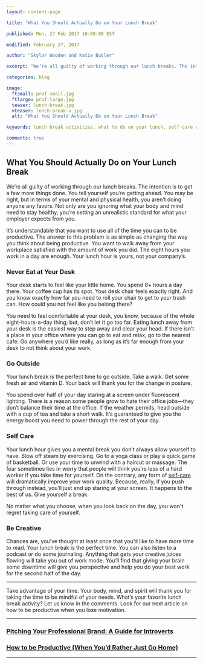 ```yaml
---
layout: content-page

title: "What You Should Actually Do on Your Lunch Break"

published: Mon, 27 Feb 2017 10:00:00 EST

modified: February 27, 2017

author: "Skylar Wooden and Katie Butler"

excerpt: "We’re all guilty of working through our lunch breaks. The intention is to get a few more things done. You tell yourself you’re getting ahead. You may be right, but in terms of your mental and physical health, you aren’t doing anyone any favors."

categories: blog

image:
  ftsmall: prof-small.jpg
  ftlarge: prof-large.jpg
  teaser: lunch-break.jpg
  vteaser: lunch-break-v.jpg
  alt: "What You Should Actually Do on Your Lunch Break"

keywords: lunch break activities, what to do on your lunch, self-care on lunch break

comments: true
---
```


## What You Should Actually Do on Your Lunch Break

We’re all guilty of working through our lunch breaks. The intention is to get a few more things done. You tell yourself you’re getting ahead. You may be right, but in terms of your mental and physical health, you aren’t doing anyone any favors. Not only are you ignoring what your body and mind need to stay healthy, you’re setting an unrealistic  standard for what your employer expects from you. 

It’s understandable that you want to use all of the time you can to be productive. The answer to this problem is as simple as changing the way you think about being productive. You want to walk away from your workplace satisfied with the amount of work you did. The eight hours you work in a day are enough. Your lunch hour is yours, not your company’s. 

### Never Eat at Your Desk

Your desk starts to feel like your little home. You spend 8+ hours a day there. Your coffee cup has its spot. Your desk chair feels exactly right. And you know exactly how far you need to roll your chair to get to your trash can. How could you not feel like you belong there? 

You need to feel comfortable at your desk, you know, because of the whole eight-hours-a-day thing; but, don’t let it go too far. Eating lunch away from your desk is the easiest way to step away and clear your head. If there isn’t a place in your office where you can go to eat and relax, go to the nearest cafe. Go anywhere you’d like really, as long as it’s far enough from your desk to not think about your work. 

### Go Outside

Your lunch break is the perfect time to go outside. Take a walk. Get some fresh air and vitamin D. Your back will thank you for the change in posture. 

You spend over half of your day staring at a screen under fluorescent lighting. There is a reason some people grow to hate their office jobs—they don’t balance their time at the office. If the weather permits, head outside with a cup of tea and take a short walk. It’s guaranteed to give you the energy boost you need to power through the rest of your day.

### Self Care

Your lunch hour gives you a mental break you don’t always allow yourself to have. Blow off steam by exercising. Go to a yoga class or play a quick game of basketball. Or use your time to unwind with a haircut or massage. The fear sometimes lies in worry that people will think you’re less of a hard worker if you take time for yourself. On the contrary, any form of <a href="{{ site.url}}/three-ways-to-implement-self-care-now/">self-care</a> will dramatically improve your work quality. Because, really, if you push through instead, you’ll just end up staring at your screen. It happens to the best of us. Give yourself a break.

No matter what you choose, when you look back on the day, you won't regret taking care of yourself.

### Be Creative

Chances are, you’ve thought at least once that you’d like to have more time to read. Your lunch break is the perfect time. You can also listen to a podcast or do some journaling. Anything that gets your creative juices flowing will take you out of work mode. You’ll find that giving your brain some downtime will give you perspective and help you do your best work for the second half of the day.

<hr class="secondary">

Take advantage of your time. Your body, mind, and spirit will thank you for taking the time to be mindful of your needs. What’s your favorite lunch break activity? Let us know in the comments. Look for our next article on how to be productive when you lose motivation.  

<hr class="primary">

<div class="row"> <!-- "pagination" -->
	<div class="col-xs-6 paginate">
      <a href="{{site.url}}/pitching-your-professional-brand-for-introverts/">
        <div class="col-xs-12 arrow"><i class="fa fa-arrow-left" aria-hidden="true"></i></div>
        <div class="col-xs-12 text"><h3>Pitching Your Professional Brand: A Guide for Introverts</h3></div>	
      </a>
	</div>
	<div class="col-xs-6 paginate">
      <a href="{{site.url}}/how-to-be-productive-when-youd-rather-just-go-home/">
        <div class="col-xs-12 arrow"><i class="fa fa-arrow-right" aria-hidden="true"></i></div>
        <div class="col-xs-12 text"><h3>How to be Productive (When You’d Rather Just Go Home)</h3></div>	
      </a>
	</div>
</div> <!-- close "pagination" -->

<hr class="primary">

